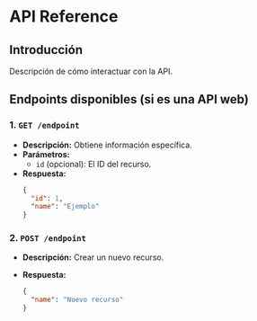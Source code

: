 # API Reference

## Introducción
Descripción de cómo interactuar con la API.

## Endpoints disponibles (si es una API web)

### 1. `GET /endpoint`
- **Descripción:** Obtiene información específica.
- **Parámetros:**
  - `id` (opcional): El ID del recurso.
- **Respuesta:**
  ```json
  {
    "id": 1,
    "name": "Ejemplo"
  }
  ```

### 2. `POST /endpoint`
- **Descripción:** Crear un nuevo recurso.

- **Respuesta:**
  ```json
  {
    "name": "Nuevo recurso"
  }
  ```